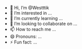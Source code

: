 - 👋 Hi, I’m @Westttik
- 👀 I’m interested in ...
- 🌱 I’m currently learning ...
- 💞️ I’m looking to collaborate on ...
- 📫 How to reach me ...
- 😄 Pronouns: ...
- ⚡ Fun fact: ...

<!---
Westttik/Westttik is a ✨ special ✨ repository because its `README.md` (this file) appears on your GitHub profile.
You can click the Preview link to take a look at your changes.
--->
